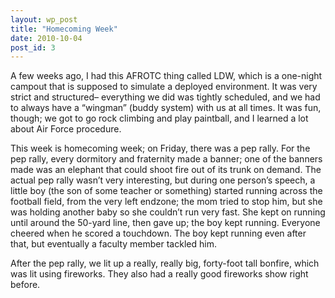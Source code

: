```yaml
---
layout: wp_post
title: "Homecoming Week"
date: 2010-10-04
post_id: 3
---
```

A few weeks ago, I had this AFROTC thing called LDW, which is a one-night campout that is supposed to simulate a deployed environment.  It was very strict and structured– everything we did was tightly scheduled, and we had to always have a “wingman” (buddy system) with us at all times.  It was fun, though; we got to go rock climbing and play paintball, and I learned a lot about Air Force procedure.

This week is homecoming week; on Friday, there was a pep rally.  For the pep rally, every dormitory and fraternity made a banner; one of the banners made was an elephant that could shoot fire out of its trunk on demand.  The actual pep rally wasn’t very interesting, but during one person’s speech, a little boy (the son of some teacher or something) started running across the football field, from the very left endzone; the mom tried to stop him, but she was holding another baby so she couldn’t run very fast.  She kept on running until around the 50-yard line, then gave up; the boy kept running.  Everyone cheered when he scored a touchdown.  The boy kept running even after that, but eventually a faculty member tackled him.

After the pep rally, we lit up a really, really big, forty-foot tall bonfire, which was lit using fireworks.  They also had a really good fireworks show right before.
